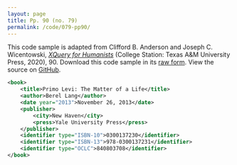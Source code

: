 ```yaml
---
layout: page
title: Pp. 90 (no. 79)
permalink: /code/079-pp90/
---
```


This code sample is adapted from Clifford B. Anderson and Joseph C. Wicentowski, 
[_XQuery for Humanists_](/) (College Station: Texas A&M University Press, 2020), 90. 
Download this code sample in its [raw form](/code/079-pp90/079-pp90.xml).
View the source on [GitHub](https://github.com/coding4humanists/xquery4humanists/blob/master/code/079-pp90/079-pp90.xml).

```xml
<book>
    <title>Primo Levi: The Matter of a Life</title>
    <author>Berel Lang</author>
    <date year="2013">November 26, 2013</date>
    <publisher>
        <city>New Haven</city>
        <press>Yale University Press</press>
    </publisher>
    <identifier type="ISBN-10">0300137230</identifier>
    <identifier type="ISBN-13">978-0300137231</identifier>
    <identifier type="OCLC">840803708</identifier>
</book>
```  
